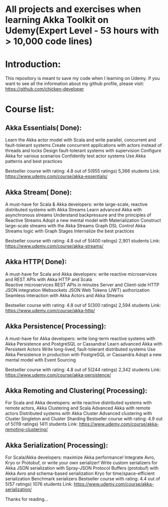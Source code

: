 
# All projects and exercises when learning Akka Toolkit on Udemy(Expert Level - 53 hours with > 10,000 code lines)

# Introduction:
This repository is meant to save my code when I learning on Udemy.
If you want to see all the information about my github profile, please visit: 
https://github.com/chicken-developer

# Course list:
## Akka Essentials( Done): 
Learn the Akka actor model with Scala and write parallel, concurrent and fault-tolerant systems
  Create concurrent applications with actors instead of threads and locks
  Design fault-tolerant systems with supervision
  Configure Akka for various scenarios
  Confidently test actor systems
  Use Akka patterns and best practices
  
Bestseller course with rating: 4.8 out of 5(955 ratings)
5,366 students
Link: https://www.udemy.com/course/akka-essentials/

## Akka Stream( Done): 
A must-have for Scala & Akka developers: write large-scale, reactive distributed systems with Akka Streams
  Learn advanced Akka with asynchronous streams
  Understand backpressure and the principles of Reactive Streams
  Adopt a new mental model with Materialization
  Construct large-scale streams with the Akka Streams Graph DSL
  Control Akka Streams logic with Graph Stages
  Internalize the best practices
  
Bestseller course with rating: 4.8 out of 5(400 ratings)
2,901 students
Link: https://www.udemy.com/course/akka-streams/

## Akka HTTP( Done): 
A must-have for Scala and Akka developers: write reactive microservices and REST APIs with Akka HTTP and Scala  
  Reactive microservices
  REST APIs in minutes
  Server and Client-side HTTP
  JSON integration
  Websockets
  JSON Web Tokens (JWT) authorization
  Seamless interaction with Akka Actors and Akka Streams

Bestseller course with rating: 4.8 out of 5(300 ratings)
2,594 students
Link: https://www.udemy.com/course/akka-http/

## Akka Persistence( Processing): 
A must-have for Akka developers: write long-term reactive systems with Akka Persistence and PostgreSQL or Cassandra!
  Learn advanced Akka with Persistent Actors
  Write long-lived, fault-tolerant distributed systems
  Use Akka Persistence in production with PostgreSQL or Cassandra
  Adopt a new mental model with Event Sourcing

Bestseller course with rating: 4.8 out of 5(244 ratings)
2,342 students
Link: https://www.udemy.com/course/akka-persistence/


## Akka Remoting and Clustering( Processing): 
For Scala and Akka developers: write reactive distributed systems with remote actors, Akka Clustering and Scala
  Advanced Akka with remote actors
  Distributed systems with Akka Cluster
  Advanced clustering with Cluster Singleton and Cluster Sharding
Bestseller course with rating: 4.9 out of 5(119 ratings)
1411 students
Link: https://www.udemy.com/course/akka-remoting-clustering/


## Akka Serialization( Processing): 
For Scala/Akka developers: maximize Akka performance! Integrate Avro, Kryo or Protobuf, or write your own serializer!
  Write custom serializers for Akka
  JSON serialization with Spray-JSON
  Protocol Buffers (protobuf) with Akka
  Avro and schema-based serialization
  Kryo for time/space-efficient serialization
  Benchmark serializers
Bestseller course with rating: 4.4 out of 5(57 ratings)
1076 students
Link: https://www.udemy.com/course/akka-serialization/

Thanks for reading...
